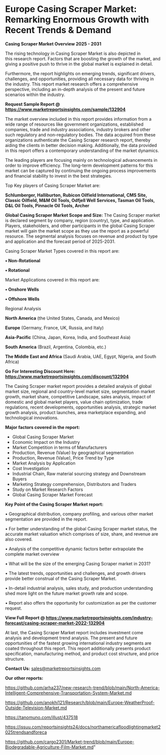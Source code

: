 # Europe Casing Scraper Market: Remarking Enormous Growth with Recent Trends & Demand

<Strong> Casing Scraper Market Overview 2025 - 2031</strong>

The rising technology in Casing Scraper Market is also depicted in this research report. Factors that are boosting the growth of the market, and giving a positive push to thrive in the global market is explained in detail.

Furthermore, the report highlights on emerging trends, significant drivers, challenges, and opportunities, providing all necessary data for thriving in the industry. This report market research offers a comprehensive perspective, including an in-depth analysis of the present and future scenarios within the industry.

<strong>Request Sample Report @ <a href=https://www.marketreportsinsights.com/sample/132904>https://www.marketreportsinsights.com/sample/132904</a></strong>

The market overview included in this report provides information from a wide range of resources like government organizations, established companies, trade and industry associations, industry brokers and other such regulatory and non-regulatory bodies. The data acquired from these organizations authenticate the Casing Scraper research report, thereby aiding the clients in better decision making. Additionally, the data provided in this report offers a contemporary understanding of the market dynamics.

The leading players are focusing mainly on technological advancements in order to improve efficiency. The long-term development patterns for this market can be captured by continuing the ongoing process improvements and financial stability to invest in the best strategies.

Top Key players of Casing Scraper Market are:

<strong>Schlumberger, Halliburton, Rubicon Oilfield International, CMS Site, Classic Oilfield, M&M Oil Tools, Odfjell Well Services, Tasman Oil Tools, D&L Oil Tools, Pinnacle Oil Tools, Archer</strong>

<strong><b>Global Casing Scraper Market Scope and Size:</b></strong>
The Casing Scraper market is declared segment by company, region (country), type, and application. Players, stakeholders, and other participants in the global Casing Scraper market will gain the market scope as they use the report as a powerful resource. The segmental analysis focuses on revenue and product by type and application and the forecast period of 2025-2031.

Casing Scraper Market Types covered in this report are:

<strong>• Non-Rotational

• Rotational</strong>

Market Applications covered in this report are:

<strong>• Onshore Wells

• Offshore Wells</strong> 

Regional Analysis

<strong>North America</strong> (the United States, Canada, and Mexico)

<strong>Europe</strong> (Germany, France, UK, Russia, and Italy)

<strong>Asia-Pacific</strong> (China, Japan, Korea, India, and Southeast Asia)

<strong>South America</strong> (Brazil, Argentina, Colombia, etc.)

<strong>The Middle East and Africa</strong> (Saudi Arabia, UAE, Egypt, Nigeria, and South Africa)

<strong>Go For Interesting Discount Here: <a href=https://www.marketreportsinsights.com/discount/132904>https://www.marketreportsinsights.com/discount/132904</a></strong>

The Casing Scraper market report provides a detailed analysis of global market size, regional and country-level market size, segmentation market growth, market share, competitive Landscape, sales analysis, impact of domestic and global market players, value chain optimization, trade regulations, recent developments, opportunities analysis, strategic market growth analysis, product launches, area marketplace expanding, and technological innovations.

<strong><b>Major factors covered in the report:</b></strong>
<ul>
  <li>Global Casing Scraper Market </li>
  <li>Economic Impact on the Industry</li>
  <li>Market Competition in terms of Manufacturers</li>
  <li>Production, Revenue (Value) by geographical segmentation</li>
  <li>Production, Revenue (Value), Price Trend by Type</li>
  <li>Market Analysis by Application</li>
  <li>Cost Investigation</li>
  <li>Industrial Chain, Raw material sourcing strategy and Downstream Buyers</li>
  <li>Marketing Strategy comprehension, Distributors and Traders</li>
  <li>Study on Market Research Factors</li>
  <li>Global Casing Scraper Market Forecast</li>
</ul>

<strong><b>Key Point of the Casing Scraper Market report:</b></strong>

• Geographical distribution, company profiling, and various other market segmentation are provided in the report.

• For better understanding of the global Casing Scraper market status, the accurate market valuation which comprises of size, share, and revenue are also covered.

• Analysis of the competitive dynamic factors better extrapolate the complete market overview

• What will be the size of the emerging Casing Scraper market in 2031?

• The latest trends, opportunities and challenges, and growth drivers provide better construal of the Casing Scraper Market.

• In-detail industrial analysis, sales study, and production understanding shed more light on the future market growth rate and scope.

• Report also offers the opportunity for customization as per the customer request.

<strong><b>View Full Report @ <a href=https://www.marketreportsinsights.com/industry-forecast/casing-scraper-market-2022-132904>https://www.marketreportsinsights.com/industry-forecast/casing-scraper-market-2022-132904</a></b></strong>


At last, the Casing Scraper Market report includes investment come analysis and development trend analysis. The present and future opportunities of the fastest growing international industry segments are coated throughout this report. This report additionally presents product specification, manufacturing method, and product cost structure, and price structure.

<strong>Contact Us:</strong>
sales@marketreportsinsights.com

<strong>Our other reports:</strong>

<a href=https://github.com/arha237/new-research-trend/blob/main/North-America-Intelligent-Comprehensive-Transportation-System-Market.md>https://github.com/arha237/new-research-trend/blob/main/North-America-Intelligent-Comprehensive-Transportation-System-Market.md</a>

<a href=https://github.com/anokhi121/Research/blob/main/Europe-WeatherProof-Outside-Television-Market.md>https://github.com/anokhi121/Research/blob/main/Europe-WeatherProof-Outside-Television-Market.md</a>

<a href=https://tanomuno.com/illust/437518>https://tanomuno.com/illust/437518</a>

<a href=https://issuu.com/reportsinsights24/docs/northamericafloodlightingmarket2025trendsandforeca>https://issuu.com/reportsinsights24/docs/northamericafloodlightingmarket2025trendsandforeca</a>

<a href=https://github.com/cargo2301/Market-trend/blob/main/Europe-Biodegradable-Agriculture-Film-Market.md>https://github.com/cargo2301/Market-trend/blob/main/Europe-Biodegradable-Agriculture-Film-Market.md</a>"
